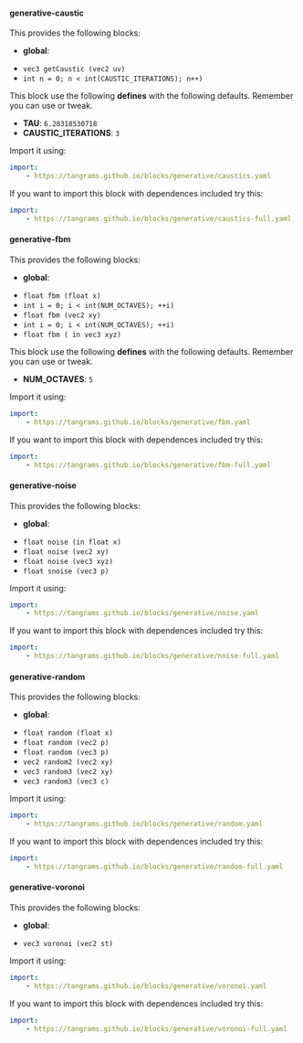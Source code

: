 

#### generative-caustic [<i class='fa fa-github' aria-hidden='true'></i>](https://github.com/tangrams/blocks/tree/gh-pages//generative/caustics.yaml)
This provides the following blocks:

- **global**:
 + `vec3 getCaustic (vec2 uv) `
 + `int n = 0; n < int(CAUSTIC_ITERATIONS); n++) `

This block use the following **defines** with the following defaults. Remember you can use or tweak.
 - **TAU**: ```6.28318530718```
 - **CAUSTIC_ITERATIONS**: ```3```


Import it using:

```yaml
import:
    - https://tangrams.github.io/blocks/generative/caustics.yaml
```




If you want to import this block with dependences included try this:

```yaml
import:
    - https://tangrams.github.io/blocks/generative/caustics-full.yaml
```




#### generative-fbm [<i class='fa fa-github' aria-hidden='true'></i>](https://github.com/tangrams/blocks/tree/gh-pages//generative/fbm.yaml)
This provides the following blocks:

- **global**:
 + `float fbm (float x) `
 + `int i = 0; i < int(NUM_OCTAVES); ++i) `
 + `float fbm (vec2 xy) `
 + `int i = 0; i < int(NUM_OCTAVES); ++i) `
 + `float fbm ( in vec3 xyz) `

This block use the following **defines** with the following defaults. Remember you can use or tweak.
 - **NUM_OCTAVES**: ```5```


Import it using:

```yaml
import:
    - https://tangrams.github.io/blocks/generative/fbm.yaml
```




If you want to import this block with dependences included try this:

```yaml
import:
    - https://tangrams.github.io/blocks/generative/fbm-full.yaml
```




#### generative-noise [<i class='fa fa-github' aria-hidden='true'></i>](https://github.com/tangrams/blocks/tree/gh-pages//generative/noise.yaml)
This provides the following blocks:

- **global**:
 + `float noise (in float x) `
 + `float noise (vec2 xy) `
 + `float noise (vec3 xyz) `
 + `float snoise (vec3 p) `

Import it using:

```yaml
import:
    - https://tangrams.github.io/blocks/generative/noise.yaml
```




If you want to import this block with dependences included try this:

```yaml
import:
    - https://tangrams.github.io/blocks/generative/noise-full.yaml
```




#### generative-random [<i class='fa fa-github' aria-hidden='true'></i>](https://github.com/tangrams/blocks/tree/gh-pages//generative/random.yaml)
This provides the following blocks:

- **global**:
 + `float random (float x) `
 + `float random (vec2 p) `
 + `float random (vec3 p) `
 + `vec2 random2 (vec2 xy) `
 + `vec3 random3 (vec2 xy) `
 + `vec3 random3 (vec3 c) `

Import it using:

```yaml
import:
    - https://tangrams.github.io/blocks/generative/random.yaml
```




If you want to import this block with dependences included try this:

```yaml
import:
    - https://tangrams.github.io/blocks/generative/random-full.yaml
```




#### generative-voronoi [<i class='fa fa-github' aria-hidden='true'></i>](https://github.com/tangrams/blocks/tree/gh-pages//generative/voronoi.yaml)
This provides the following blocks:

- **global**:
 + `vec3 voronoi (vec2 st) `

Import it using:

```yaml
import:
    - https://tangrams.github.io/blocks/generative/voronoi.yaml
```




If you want to import this block with dependences included try this:

```yaml
import:
    - https://tangrams.github.io/blocks/generative/voronoi-full.yaml
```



